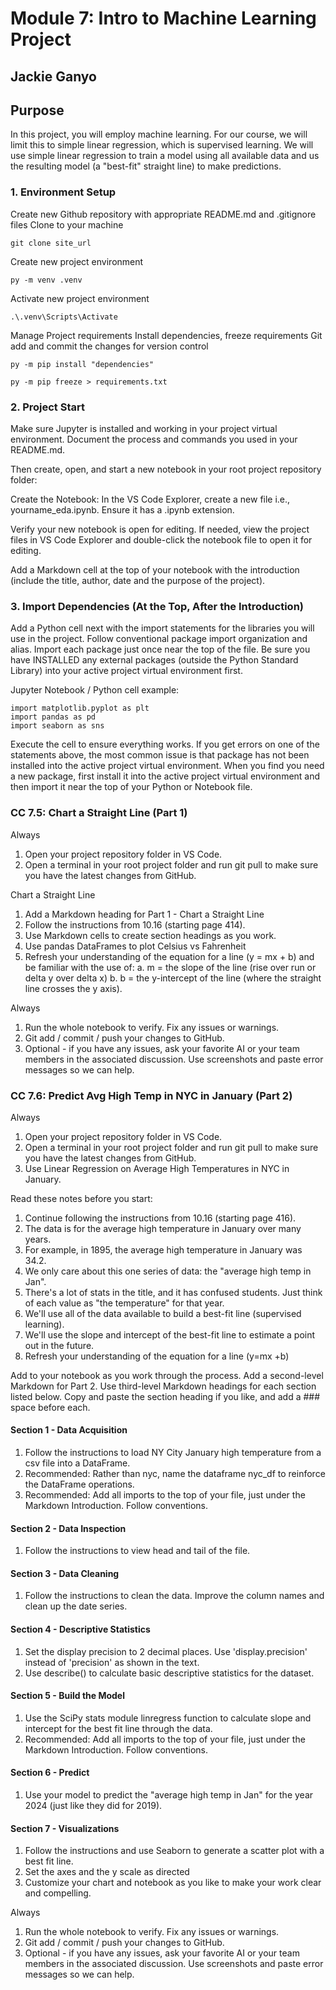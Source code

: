 # Module 7: Intro to Machine Learning Project

## Jackie Ganyo

## Purpose  

In this project, you will employ machine learning.  For our course, we will limit this to simple linear regression, which is supervised learning. We will use simple linear regression to train a model using all available data and us the resulting model (a "best-fit" straight line) to make predictions.

### 1. Environment Setup

Create new Github repository with appropriate README.md and .gitignore files
Clone to your machine

``` shell
git clone site_url
```

Create new project environment

``` shell
py -m venv .venv
```

Activate new project environment

``` shell
.\.venv\Scripts\Activate
```

Manage Project requirements
  Install dependencies, freeze requirements
  Git add and commit the changes for version control

``` shell
py -m pip install "dependencies"

py -m pip freeze > requirements.txt 
```

### 2. Project Start

Make sure Jupyter is installed and working in your project virtual environment. Document the process and commands you used in your README.md.

Then create, open, and start a new notebook in your root project repository folder:

Create the Notebook: In the VS Code Explorer, create a new file i.e., yourname_eda.ipynb. Ensure it has a .ipynb extension.

Verify your new notebook is open for editing. If needed, view the project files in VS Code Explorer and double-click the notebook file to open it for editing.

Add a Markdown cell at the top of your notebook with the introduction (include the title, author, date and the purpose of the project).

### 3. Import Dependencies (At the Top, After the Introduction)

Add a Python cell next with the import statements for the libraries you will use in the project. Follow conventional package import organization and alias. Import each package just once near the top of the file. Be sure you have INSTALLED any external packages (outside the Python Standard Library) into your active project virtual environment first.

Jupyter Notebook / Python cell example:

``` shell
import matplotlib.pyplot as plt
import pandas as pd
import seaborn as sns
```

Execute the cell to ensure everything works. If you get errors on one of the statements above, the most common issue is that package has not been installed into the active project virtual environment. When you find you need a new package, first install it into the active project virtual environment and then import it near the top of your Python or Notebook file.

### CC 7.5:  Chart a Straight Line (Part 1)

Always

1. Open your project repository folder in VS Code.
2. Open a terminal in your root project folder and run git pull to make sure you have the latest changes from GitHub.

Chart a Straight Line

1. Add a Markdown heading for Part 1 - Chart a Straight Line
2. Follow the instructions from 10.16 (starting page 414).
3. Use Markdown cells to create section headings as you work.
4. Use pandas DataFrames to plot Celsius vs Fahrenheit
5. Refresh your understanding of the equation for a line (y = mx + b) and be familiar with the use of:
  a. m = the slope of the line (rise over run or delta y over delta x)
  b. b = the y-intercept of the line (where the straight line crosses the y axis).
  
Always

1. Run the whole notebook to verify. Fix any issues or warnings.
2. Git add / commit / push your changes to GitHub.
3. Optional - if you have any issues, ask your favorite AI or your team members in the associated discussion. Use screenshots and paste error messages so we can help.

### CC 7.6:  Predict Avg High Temp in NYC in January (Part 2)

Always

1. Open your project repository folder in VS Code.
2. Open a terminal in your root project folder and run git pull to make sure you have the latest changes from GitHub.
3. Use Linear Regression on Average High Temperatures in NYC in January.

Read these notes before you start:

1. Continue following the instructions from 10.16 (starting page 416).
2. The data is for the average high temperature in January over many years.
3. For example, in 1895, the average high temperature in January was 34.2.
4. We only care about this one series of data: the "average high temp in Jan".
5. There's a lot of stats in the title, and it has confused students. Just think of each value as "the temperature" for that year.
6. We'll use all of the data available to build a best-fit line (supervised learning).
7. We'll use the slope and intercept of the best-fit line to estimate a point out in the future.
8. Refresh your understanding of the equation for a line (y=mx +b)

Add to your notebook as you work through the process. Add a second-level Markdown for Part 2. Use third-level Markdown headings for each section listed below. Copy and paste the section heading if you like, and add a ### space before each.

#### Section 1 - Data Acquisition

1. Follow the instructions to load NY City January high temperature from a csv file into a DataFrame.
2. Recommended: Rather than nyc, name the dataframe nyc_df to reinforce the DataFrame operations.
3. Recommended: Add all imports to the top of your file, just under the Markdown Introduction. Follow conventions.

#### Section 2 - Data Inspection

1. Follow the instructions to view head and tail of the file.

#### Section 3 - Data Cleaning

1. Follow the instructions to clean the data. Improve the column names and clean up the date series.

#### Section 4 - Descriptive Statistics

1. Set the display precision to 2 decimal places. Use 'display.precision' instead of 'precision' as shown in the text.
2. Use describe() to calculate basic descriptive statistics for the dataset.

#### Section 5 - Build the Model

1. Use the SciPy stats module linregress function to calculate slope and intercept for the best fit line through the data.
2. Recommended: Add all imports to the top of your file, just under the Markdown Introduction. Follow conventions.

#### Section 6 - Predict

1. Use your model to predict the "average high temp in Jan" for the year 2024 (just like they did for 2019).

#### Section 7 - Visualizations

1. Follow the instructions and use Seaborn to generate a scatter plot with a best fit line.
2. Set the axes and the y scale as directed
3. Customize your chart and notebook as you like to make your work clear and compelling.

Always

1. Run the whole notebook to verify. Fix any issues or warnings.
2. Git add / commit / push your changes to GitHub.
3. Optional - if you have any issues, ask your favorite AI or your team members in the associated discussion. Use screenshots and paste error messages so we can help.
